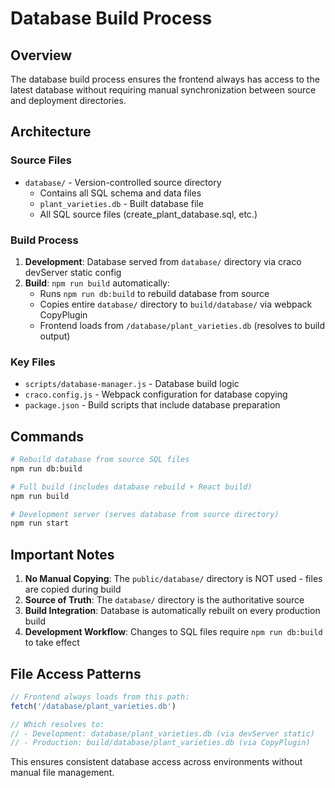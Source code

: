# Database Build Process

## Overview
The database build process ensures the frontend always has access to the latest database without requiring manual synchronization between source and deployment directories.

## Architecture

### Source Files
- `database/` - Version-controlled source directory
  - Contains all SQL schema and data files
  - `plant_varieties.db` - Built database file
  - All SQL source files (create_plant_database.sql, etc.)

### Build Process
1. **Development**: Database served from `database/` directory via craco devServer static config
2. **Build**: `npm run build` automatically:
   - Runs `npm run db:build` to rebuild database from source
   - Copies entire `database/` directory to `build/database/` via webpack CopyPlugin
   - Frontend loads from `/database/plant_varieties.db` (resolves to build output)

### Key Files
- `scripts/database-manager.js` - Database build logic
- `craco.config.js` - Webpack configuration for database copying
- `package.json` - Build scripts that include database preparation

## Commands

```bash
# Rebuild database from source SQL files
npm run db:build

# Full build (includes database rebuild + React build)
npm run build

# Development server (serves database from source directory)
npm run start
```

## Important Notes

1. **No Manual Copying**: The `public/database/` directory is NOT used - files are copied during build
2. **Source of Truth**: The `database/` directory is the authoritative source
3. **Build Integration**: Database is automatically rebuilt on every production build
4. **Development Workflow**: Changes to SQL files require `npm run db:build` to take effect

## File Access Patterns

```javascript
// Frontend always loads from this path:
fetch('/database/plant_varieties.db')

// Which resolves to:
// - Development: database/plant_varieties.db (via devServer static)
// - Production: build/database/plant_varieties.db (via CopyPlugin)
```

This ensures consistent database access across environments without manual file management.